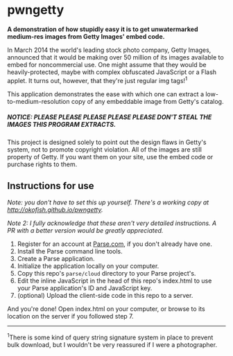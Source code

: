 # pwngetty
**A demonstration of how stupidly easy it is to get unwatermarked medium-res images from Getty Images' embed code.**

In March 2014 the world's leading stock photo company, Getty Images, announced that it would be making over 50 million of its images available to embed for noncommercial use. One might assume that they would be heavily-protected, maybe with complex obfuscated JavaScript or a Flash applet. It turns out, however, that they're just regular img tags!<sup>1</sup>

This application demonstrates the ease with which one can extract a low-to-medium-resolution copy of any embeddable image from Getty's catalog.

##### NOTICE: PLEASE PLEASE PLEASE PLEASE PLEASE DON'T STEAL THE IMAGES THIS PROGRAM EXTRACTS.

This project is designed solely to point out the design flaws in Getty's system, not to promote copyright violation. All of the images are still property of Getty. If you want them on your site, use the embed code or purchase rights to them.

## Instructions for use
*Note: you don't have to set this up yourself. There's a working copy at http://okofish.github.io/pwngetty.*

*Note 2: I fully acknowledge that these aren't very detailed instructions. A PR with a better version would be greatly appreciated.*

1. Register for an account at [Parse.com](http://parse.com), if you don't already have one.
2. Install the Parse command line tools.
3. Create a Parse application.
4. Initialize the application locally on your computer.
5. Copy this repo's `parse/cloud` directory to your Parse project's.
6. Edit the inline JavaScript in the head of this repo's index.html to use your Parse application's ID and JavaScript key.
7. (optional) Upload the client-side code in this repo to a server.

And you're done! Open index.html on your computer, or browse to its location on the server if you followed step 7.

----

<sup>1</sup>There is some kind of query string signature system in place to prevent bulk download, but I wouldn't be very reassured if I were a photographer.
